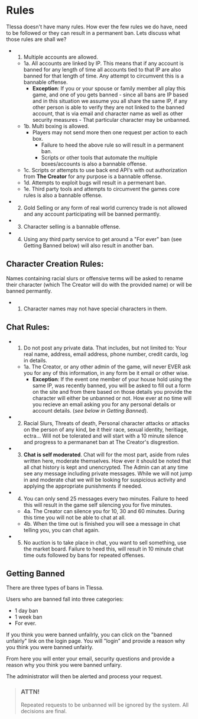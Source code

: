 # Rules

Tlessa doesn't have many rules. How ever the few rules we do have, need to be followed or they can result in a permanent ban. Lets discuss what those rules are shall we?

- 1. Multiple accounts are allowed. 
  - 1a. All accounts are linked by IP. This means that if any account is banned for any length of time all accounts tied to that IP are also banned for that length of time. Any attempt to circumvent this is a bannable offense.
    - **Exception**: If you or your spouse or family member all play this game, and one of you gets banned - since all bans are IP based and in this situation we assume you all share the same IP, if any other person is able to verify they are not linked to the banned account, that is via email and character name as well as other security measures - That particular character may be unbanned.
  - 1b. Multi boxing is allowed.
    - Players may not send more then one request per action to each box.
      - Failure to heed the above rule so will result in a permanent ban. 
      - Scripts or other tools that automate the multiple boxes/accounts is also a bannable offense.
  - 1c. Scripts or attempts to use back end API's with out authorization from **The Creator** for any purpose is a bannable offense.
  - 1d. Attempts to exploit bugs will result in a permenant ban.
  - 1e. Third party tools and attempts to circumvent the games core rules is also a bannable offense.
- 2. Gold Selling or any form of real world currency trade is not allowed and any account participating will be banned permantly.
- 3. Character selling is a bannable offense.
- 4. Using any third party service to get around a "For ever" ban (see Getting Banned below) will also result in another ban.


## Character Creation Rules:

Names containing racial slurs or offensive terms will be asked to rename their character (which The Creator will do with the provided name) or will be banned permantly.

- 1. Character names may not have special characters in them.

## Chat Rules:

- 1. Do not post any private data. That includes, but not limited to: Your real name, address, email address, phone number, credit cards, log in details.
  - 1a. The Creator, or any other admin of the game, will never EVER ask you for any of this information, in any form be it email or other wise.
    - **Exception**: If the event one member of your house hold using the same IP, was recently banned, you will be asked to fill out a form on the site and from there based on those details you provide the character will either be unbanned or not. How ever at no time will you recieve an email asking you for any personal details or account details. (*see below in Getting Banned*).
- 2. Racial Slurs, Threats of death, Personal character attacks or attacks on the person of any kind, be it their race, sexual identity, heritiage, ectra... Will not be tolerated and will start with a 10 minute silence and progress to a permananet ban at The Creator's disgrestion.
- 3. **Chat is self moderated**. Chat will for the most part, aside from rules written here, moderate themselves. How ever it should be noted that all chat history is kept and unencrypted. The Admin can at any time see any message including private messages. While we will not jump in and moderate chat we will be looking for suspicious activity and applying the appropriate punishments if needed.
- 4. You can only send 25 messages every two minutes. Failure to heed this will result in the game self silencing you for five minutes.
  - 4a. The Creator can silence you for 10, 30 and 60 minutes. During this time you will not be able to chat at all.
  - 4b. When the time out is finished you will see a message in chat telling you, you can chat again.
- 5. No auction is to take place in chat, you want to sell something, use the market board. Failure to heed this, will result in 10 minute chat time outs followed by bans for repeated offenses.

## Getting Banned

There are three types of bans in Tlessa.

Users who are banned fall into three categories: 

- 1 day ban 
- 1 week ban 
- For ever.

If you think you were banned unfailrly, you can click on the "banned unfairly" link on the login page. You will "login" and provide a reason why you think you were banned unfairly.

From here you will enter your email, security questions and provide a reason why you think you were banned unfairy.

The administrator will then be alerted and process your request.

> ### ATTN!
>
> Repeated requests to be unbanned will be ignored by the system. All decisions are final.



